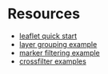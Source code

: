 # Resources

* [leaflet quick start](http://leafletjs.com/examples/quick-start.html)
* [layer grouping example](http://leafletjs.com/examples/layers-control.html)
* [marker filtering example](https://www.mapbox.com/mapbox.js/example/v1.0.0/filtering-markers/)
* [crossfilter examples](https://github.com/joyrexus/crossfiltering)
